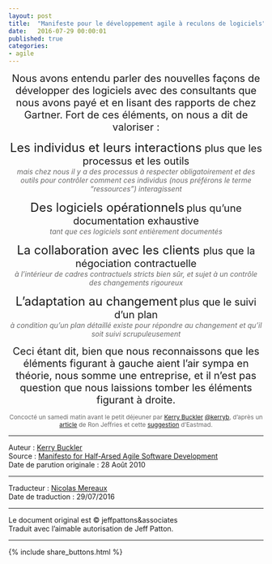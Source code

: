 ```yaml
---
layout: post
title:  "Manifeste pour le développement agile à reculons de logiciels"
date:   2016-07-29 00:00:01
published: true
categories: 
- agile
---
```


<div align="center" style="background: url(/assets/agile_a_reculons/drones.png) no-repeat scroll center top">

<p><span style="font-size:20px"> Nous avons entendu parler des nouvelles façons de développer des logiciels avec des consultants que nous avons payé et en lisant des rapports de chez Gartner. Fort de ces éléments, on nous a dit de valoriser :</span></p> 

<p><span style="font-size:24px">Les individus et leurs interactions</span><span style="font-size:20px"> plus que les processus et les outils</span><br><em style="color:dimgray"> mais chez nous il y a des processus à respecter obligatoirement et des outils pour contrôler comment ces individus (nous préférons le terme “ressources”) interagissent</em></p>

<p><span style="font-size:24px">Des logiciels opérationnels</span> <span style="font-size:20px"> plus qu’une documentation exhaustive</span><br><em style="color:dimgray">tant que ces logiciels sont entièrement documentés</em></p>

<p><span style="font-size:24px">La collaboration avec les clients </span> <span style="font-size:20px">plus que la négociation contractuelle</span> <br><em style="color:dimgray"> à l’intérieur de cadres contractuels stricts bien sûr, et sujet à un contrôle des changements rigoureux</em></p>

<p><span style="font-size:24px">L’adaptation au changement</span> <span style="font-size:20px"> plus que le suivi d’un plan</span> <br><em style="color:dimgray"> à condition qu’un plan détaillé existe pour répondre au changement et qu’il soit suivi scrupuleusement</em></p>

<p><span style="font-size:20px"> Ceci étant dit, bien que nous reconnaissons que les éléments figurant à gauche aient l’air sympa en théorie, nous somme une entreprise, et il n’est pas question que nous laissions tomber les éléments figurant à droite.</span></p>

<p style="font-size:12px;color:dimgray">Concocté un samedi matin avant le petit déjeuner par <a href="http://kerrybuckley.org/">Kerry Buckler</a> <a href="http://twitter.com/kerryb">@kerryb</a>, d’après un <a href="http://xprogramming.com/articles/beyond-agile-new-principles/">article</a> de Ron Jeffries et cette <a href="http://twitter.com/Eastmad/status/20276560010">suggestion</a> d’Eastmad.</p>

</div>

---  
Auteur : [Kerry Buckler](http://www.kerrybuckley.org/about-me/)  
Source : [Manifesto for Half-Arsed Agile Software Development](http://www.halfarsedagilemanifesto.org/)  
Date de parution originale : 28 Août 2010  

---
Traducteur : [Nicolas Mereaux](http://www.les-traducteurs-agiles.org/traducteurs/)  
Date de traduction : 29/07/2016  

---

Le document original est © jeffpattons&associates  
Traduit avec l’aimable autorisation de Jeff Patton.

---

{% include share_buttons.html %}

